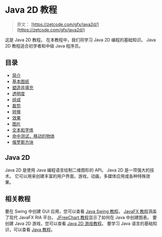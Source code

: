 # Java 2D 教程

> 原文： [https://zetcode.com/gfx/java2d/](https://zetcode.com/gfx/java2d/)

这是 Java 2D 教程。 在本教程中，我们将学习 Java 2D 编程的基础知识。 Java 2D 教程适合初学者和中级 Java 程序员。

## 目录



*   [简介](introduction/)
*   [基本图纸](basicdrawing/)
*   [塑造并填充](shapesandfills/)
*   [透明度](transparency/)
*   [组成](composition/)
*   [裁剪](clipping/)
*   [转换](transformations/)
*   [效果](effects/)
*   [图片](java2dimages/)
*   [文本和字体](textfonts/)
*   [命中测试，移动的物体](hitmove/)
*   [俄罗斯方块](tetris/)



## Java 2D

Java 2D 是使用 Java 编程语言绘制二维图形的 API。 Java 2D 是一项强大的技术。 它可以用来创建丰富的用户界面，游戏，动画，多媒体应用或各种特殊效果。

## 相关教程

要在 Swing 中创建 GUI 应用，您可以查看 [Java Swing 教程](/tutorials/javaswingtutorial/)。 [JavaFX 教程](/gui/javafx/)涵盖了现代 JavaFX RIA 平台。 [JFreeChart 教程](/java/jfreechart)显示了如何在 Java 中创建图表。 要创建 Java 2D 游戏，您可以查看 [Java 2D 游戏教程](/tutorials/javagamestutorial/)。 要学习 Java 语言的基础知识，可以查看 [Java 教程](/lang/java/)。